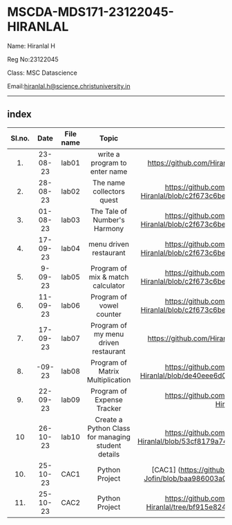 # MSCDA-MDS171-23122045-HIRANLAL

Name: Hiranlal H 

Reg No:23122045

Class: MSC Datascience

Email:hiranlal.h@science.christuniversity.in 


***
## index 
|SI.no.|Date|File name|Topic|Link|
|:----:|:----:|:----:|:----:|:----:|
|1.|23-08-23|lab01|write a program to enter name|https://github.com/HiranlalH/MScDSA-MDS171-23122045-Hiranlal.git
|2.|28-08-23|lab02|The name collectors quest|https://github.com/HiranlalH/MScDSA-MDS171-23122045-Hiranlal/blob/c2f673c6be4d4016f43d52e51f5acc5fd7b6c1dc/lab02.ipynb
|3.|01-08-23|lab03|The Tale of Number's Harmony|https://github.com/HiranlalH/MScDSA-MDS171-23122045-Hiranlal/blob/c2f673c6be4d4016f43d52e51f5acc5fd7b6c1dc/lab03.ipynb
|4.|17-09-23|lab04|menu driven restaurant|https://github.com/HiranlalH/MScDSA-MDS171-23122045-Hiranlal/blob/c2f673c6be4d4016f43d52e51f5acc5fd7b6c1dc/lab04.ipynb
|5.|9-09-23|lab05|Program of mix & match calculator|https://github.com/HiranlalH/MScDSA-MDS171-23122045-Hiranlal/blob/c2f673c6be4d4016f43d52e51f5acc5fd7b6c1dc/lab05.ipynb
|6.|11-09-23|lab06|Program of vowel counter|https://github.com/HiranlalH/MScDSA-MDS171-23122045-Hiranlal/blob/c2f673c6be4d4016f43d52e51f5acc5fd7b6c1dc/lab06.ipynb
|7.|17-09-23|lab07|Program of my menu driven restaurant|https://github.com/HiranlalH/MScDSA-MDS171-23122045-Hiranlal.git
|8.|-09-23|lab08|Program of Matrix Multiplication| https://github.com/HiranlalH/MScDSA-MDS171-23122045-Hiranlal/blob/de40eee6d0bb4a6457f7fc102d7f9181f96ad203/lab08.ipynb
|9.|22-09-23|lab09|Program of Expense Tracker|https://github.com/HiranlalH/MScDSA-MDS171-23122045-Hiranlal/blob/main/lab09.ipynb
|10|26-10-23|lab10|Create a Python Class for managing student details|https://github.com/HiranlalH/MScDSA-MDS171-23122045-Hiranlal/blob/53cf8179a74837843bb2062c4f11e99d272d0d9e/lab10.ipynb
|10.|25-10-23|CAC1|Python Project|[CAC1] (https://github.com/jofin-44/MScDSA-MDS171-23122017-Jofin/blob/baa986003a06ad17b9975630eccde650bc61f636/cac.ipynb)|group project
|11.|25-10-23|CAC2|Python Project|https://github.com/HiranlalH/MScDSA-MDS171-23122045-Hiranlal/tree/bf915e824408709e4f5cbb34dab6bd805159e9e8/CAC-2
